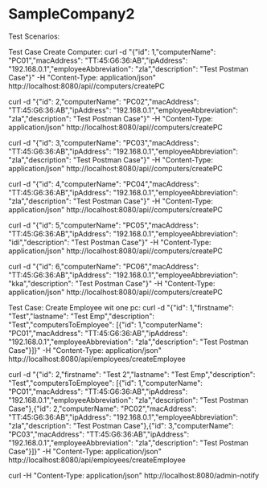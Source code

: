 # SampleCompany2

Test Scenarios:

Test Case Create Computer:
curl -d "{\"id\": 1,\"computerName\": \"PC01\",\"macAddress\": \"TT:45:G6:36:AB\",\"ipAddress\": \"192.168.0.1\",\"employeeAbbreviation\": \"zla\",\"description\": \"Test Postman Case\"}" -H "Content-Type: application/json" http://localhost:8080/api//computers/createPC

curl -d "{\"id\": 2,\"computerName\": \"PC02\",\"macAddress\": \"TT:45:G6:36:AB\",\"ipAddress\": \"192.168.0.1\",\"employeeAbbreviation\": \"zla\",\"description\": \"Test Postman Case\"}" -H "Content-Type: application/json" http://localhost:8080/api//computers/createPC

curl -d "{\"id\": 3,\"computerName\": \"PC03\",\"macAddress\": \"TT:45:G6:36:AB\",\"ipAddress\": \"192.168.0.1\",\"employeeAbbreviation\": \"zla\",\"description\": \"Test Postman Case\"}" -H "Content-Type: application/json" http://localhost:8080/api//computers/createPC

curl -d "{\"id\": 4,\"computerName\": \"PC04\",\"macAddress\": \"TT:45:G6:36:AB\",\"ipAddress\": \"192.168.0.1\",\"employeeAbbreviation\": \"zla\",\"description\": \"Test Postman Case\"}" -H "Content-Type: application/json" http://localhost:8080/api//computers/createPC

curl -d "{\"id\": 5,\"computerName\": \"PC05\",\"macAddress\": \"TT:45:G6:36:AB\",\"ipAddress\": \"192.168.0.1\",\"employeeAbbreviation\": \"idi\",\"description\": \"Test Postman Case\"}" -H "Content-Type: application/json" http://localhost:8080/api//computers/createPC

curl -d "{\"id\": 6,\"computerName\": \"PC06\",\"macAddress\": \"TT:45:G6:36:AB\",\"ipAddress\": \"192.168.0.1\",\"employeeAbbreviation\": \"kka\",\"description\": \"Test Postman Case\"}" -H "Content-Type: application/json" http://localhost:8080/api//computers/createPC

Test Case: Create Employee wit one pc:
curl -d "{\"id\": 1,\"firstname\": \"Test\",\"lastname\": \"Test Emp\",\"description\": \"Test\",\"computersToEmployee\": [{\"id\": 1,\"computerName\": \"PC01\",\"macAddress\": \"TT:45:G6:36:AB\",\"ipAddress\": \"192.168.0.1\",\"employeeAbbreviation\": \"zla\",\"description\": \"Test Postman Case\"}]}" -H "Content-Type: application/json" http://localhost:8080/api/employees/createEmployee

curl -d "{\"id\": 2,\"firstname\": \"Test 2\",\"lastname\": \"Test Emp\",\"description\": \"Test\",\"computersToEmployee\": [{\"id\": 1,\"computerName\": \"PC01\",\"macAddress\": \"TT:45:G6:36:AB\",\"ipAddress\": \"192.168.0.1\",\"employeeAbbreviation\": \"zla\",\"description\": \"Test Postman Case\"},{\"id\": 2,\"computerName\": \"PC02\",\"macAddress\": \"TT:45:G6:36:AB\",\"ipAddress\": \"192.168.0.1\",\"employeeAbbreviation\": \"zla\",\"description\": \"Test Postman Case\"},{\"id\": 3,\"computerName\": \"PC03\",\"macAddress\": \"TT:45:G6:36:AB\",\"ipAddress\": \"192.168.0.1\",\"employeeAbbreviation\": \"zla\",\"description\": \"Test Postman Case\"}]}" -H "Content-Type: application/json" http://localhost:8080/api/employees/createEmployee

curl -H "Content-Type: application/json" http://localhost:8080/admin-notify
